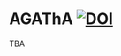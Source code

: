 # AGAThA [![DOI](https://zenodo.org/badge/725514536.svg)](https://zenodo.org/doi/10.5281/zenodo.10225634)
TBA





